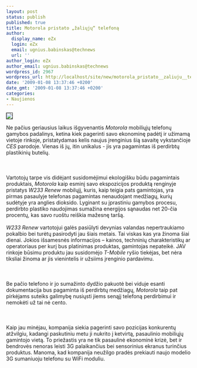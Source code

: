 ```yaml
---
layout: post
status: publish
published: true
title: Motorola pristato „žaliųjų“ telefoną
author:
  display_name: eZx
  login: eZx
  email: ugnius.babinskas@technews
  url: ''
author_login: eZx
author_email: ugnius.babinskas@technews
wordpress_id: 2967
wordpress_url: http://localhost/site/new/motorola_pristato__zaliuju__telefona/
date: '2009-01-08 13:37:46 +0200'
date_gmt: '2009-01-08 13:37:46 +0200'
categories:
- Naujienos
---
```

<div class="imgright"><img src="http://www.technews.lt/upl/Failai/Motorla_W233_Renew.jpg" border="1"></div>
<p>Ne pačius geriausius laikus išgyvenantis <i>Motorola</i> mobiliųjų telefonų gamybos padalinys, ketina kiek pagerinti savo ekonominę padėtį ir užimamą vietoje rinkoje, pristatydamas kelis naujus įrenginius šią savaitę vykstančioje <i>CES</i> parodoje. Vienas iš jų, itin unikalus - jis yra pagamintas iš perdirbtų plastikinių butelių.<br />
<br><br />
<br>Vartotojų tarpe vis didėjant susidomėjimui ekologišku būdu pagamintais produktais, <i>Motorola</i> kaip esminį savo ekspozicijos produktą renginyje pristatys <i>W233 Renew </i> mobilųjį, kuris, kaip teigia pats gamintojas, yra pirmas pasaulyje telefonas pagamintas nenaudojant medžiagų, kurių sudėtyje yra anglies dioksido. Lyginant su įprastiniu gamybos procesu, perdirbto plastiko naudojimas sumažina energijos sąnaudas net 20-čia procentų, kas savo ruoštu reiškia mažesnę taršą.<br />
<br><i>W233 Renew</i> vartotojui galės pasiūlyti devynias valandas nepertraukiamo pokalbio bei turėtų pasirodyti jau šiais metais. Tai viskas kas yra žinoma šiai dienai. Jokios išsamesnės informacijos – kainos, techninių charakteristikų ar operatoriaus per kurį bus platinimas produktas, gamintojas nepateikė. JAV rinkoje būsimu produktu jau susidomėjo <i>T-Mobile</i> ryšio tiekėjas, bet nėra tiksliai žinoma ar jis vienintelis ir užsiims įrenginio pardavimu.<br />
<br><br />
<br>Be pačio telefono ir jo sumažinto dydžio pakuotė  bei viduje esanti dokumentacija bus pagaminta iš perdirbtų medžiagų, <i>Motorola</i> taip pat pirkėjams suteiks galimybę nusiųsti jiems senąjį telefoną perdirbimui ir nemokėti už tai nė cento.<br />
<br><br />
<br>Kaip jau minėjau, kompanija siekia pagerinti savo pozicijas konkurentų atžvilgiu, kadangi paskutiniu metu ji nukrito į ketvirtą, pasaulinio mobiliųjų gamintojo vietą. To priežastis yra ne tik pasaulinė ekonominė krizė, bet ir bendrovės nenoras leisti 3G palaikančius bei sensorinius  ekranus turinčius produktus.  Manoma, kad kompanija neužilgo pradės prekiauti naujo modelio 3G sumaniuoju telefonu su WiFi moduliu.<br />
<br><br />
<br><br />
<br></p>

